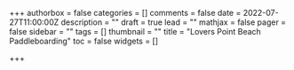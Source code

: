 +++
authorbox = false
categories = []
comments = false
date = 2022-07-27T11:00:00Z
description = ""
draft = true
lead = ""
mathjax = false
pager = false
sidebar = ""
tags = []
thumbnail = ""
title = "Lovers Point Beach Paddleboarding"
toc = false
widgets = []

+++
